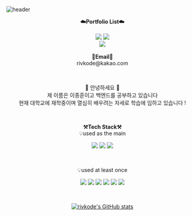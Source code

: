 ![header](https://capsule-render.vercel.app/api?type=waving&color=auto&height=300&section=header&text=welcome&fontSize=90&animation=fadeIn&fontAlignY=38&desc=rivkode's%20GitHub%20Profile&descAlignY=51&descAlign=62)
<br>

<p align="center">
    <Strong>☁️Portfolio List☁️</Strong><br><br>
    <a href="https://velog.io/@rivkode" target="_blank"><img src="https://img.shields.io/static/v1?style=for-the-badge&message=Velog&color=222222&logo=Velog&logoColor=20C997&label="/></a>
    <a href="https://industrious-crow-d0f.notion.site/9fd749a924e941f880de6553f1045b9f" target="_blank"><img src="https://img.shields.io/static/v1?style=for-the-badge&message=Notion&color=000000&logo=Notion&logoColor=FFFFFF&label="/></a>
    <br>
   <a href="https://hits.seeyoufarm.com"><img src="https://hits.seeyoufarm.com/api/count/incr/badge.svg?url=https%3A%2F%2Fgithub.com%2Frivkode&count_bg=%2379C83D&title_bg=%23555555&icon=&icon_color=%23E7E7E7&title=hits&edge_flat=false"/></a>
<br><br>
<Strong>📧Email📧</Strong><br>rivkode@kakao.com<br>
</p>

<br>

<p align="center">
👋 안녕하세요 👋<br>
제 이름은 이종훈이고 백엔드를 공부하고 있습니다<br>
현재 대학교에 재학중이며 열심히 배우려는 자세로 학습에 임하고 있습니다 !<br>
</p>

<br>

<p align="center">
    <Strong>⚒️Tech Stack⚒️</Strong><br>
    💡used as the main
</p>
<p align="center" display="inline-block">
  <img src="https://img.shields.io/badge/JAVA-007396?style=for-the-badge&logo=java&logoColor=white"> 
    <img src="https://img.shields.io/badge/Spring-6DB33F?style=for-the-badge&logo=Spring&logoColor=white">
    <img src="https://img.shields.io/badge/SpringBoot-6DB33F?style=for-the-badge&logo=SpringBoot&logoColor=white">

</p><br>

<p align="center">
    💡used at least once
</p>

<p align="center" display="inline-block">
  <img src="https://img.shields.io/badge/javascript-F7DF1E?style=for-the-badge&logo=javascript&logoColor=black">
  <img src="https://img.shields.io/badge/css-1572B6?style=for-the-badge&logo=css3&logoColor=white">
  <img src="https://img.shields.io/badge/html-E34F26?style=for-the-badge&logo=html5&logoColor=white">
  <img src="https://img.shields.io/badge/Linux-FCC624?style=for-the-badge&logo=Linux&logoColor=white">  
  <img src="https://img.shields.io/badge/Python-3776AB?style=for-the-badge&logo=Python&logoColor=white">
 <img src="https://img.shields.io/badge/mysql-4479A1?style=for-the-badge&logo=mysql&logoColor=white">
</p>

<br>

<div align=center>

[![rivkode's GitHub stats](https://github-readme-stats.vercel.app/api?username=rivkode)](https://github.com/anuraghazra/github-readme-stats)